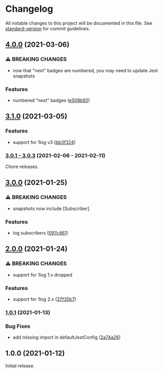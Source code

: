 # Changelog

All notable changes to this project will be documented in this file. See [standard-version](https://github.com/conventional-changelog/standard-version) for commit guidelines.

## [4.0.0](https://github.com/ivan7237d/1log-rxjs/compare/v3.1.0...v4.0.0) (2021-03-06)


### ⚠ BREAKING CHANGES

* now that "next" badges are numbered, you may need to update Jest snapshots

### Features

* numbered "next" badges ([e508b92](https://github.com/ivan7237d/1log-rxjs/commit/e508b92758c9e5d81bbd97f8aae9ac42e953fb44))

## [3.1.0](https://github.com/ivan7237d/1log-rxjs/compare/v3.0.3...v3.1.0) (2021-03-05)


### Features

* support for 1log v3 ([bb3f324](https://github.com/ivan7237d/1log-rxjs/commit/bb3f324a6acd2df38bf2bf83c3e3202ea934c1ab))

### [3.0.1 - 3.0.3](https://github.com/ivan7237d/1log-rxjs/compare/v3.0.0...v3.0.3) (2021-02-06 - 2021-02-11)

Chore releases.

## [3.0.0](https://github.com/ivan7237d/1log-rxjs/compare/v2.0.0...v3.0.0) (2021-01-25)

### ⚠ BREAKING CHANGES

- snapshots now include [Subscriber]

### Features

- log subscribers ([097c461](https://github.com/ivan7237d/1log-rxjs/commit/097c461738ed7f3aa0b76edacb24d72f33ea5906))

## [2.0.0](https://github.com/ivan7237d/1log-rxjs/compare/v1.0.1...v2.0.0) (2021-01-24)

### ⚠ BREAKING CHANGES

- support for 1log 1.x dropped

### Features

- support for 1log 2.x ([37f35b7](https://github.com/ivan7237d/1log-rxjs/commit/37f35b703d8f0ace931d989120c61f0151ea3d34))

### [1.0.1](https://github.com/ivan7237d/1log-rxjs/compare/v1.0.0...v1.0.1) (2021-01-13)

### Bug Fixes

- add missing import in defaultJestConfig ([2a74a26](https://github.com/ivan7237d/1log-rxjs/commit/2a74a26dfb54798403df1e041363ecac634fd93c))

## 1.0.0 (2021-01-12)

Initial release.
